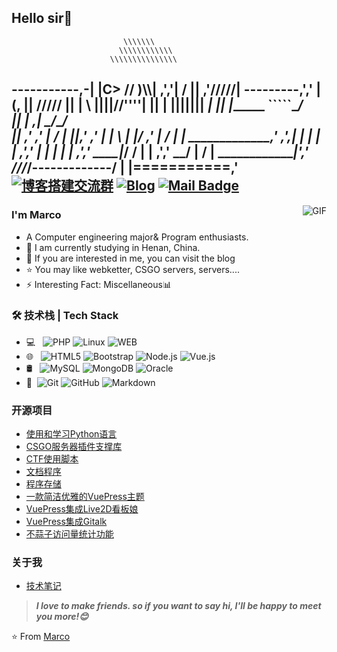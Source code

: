 ## Hello sir👋
                             \\\\\\\
                            \\\\\\\\\\\\
                          \\\\\\\\\\\\\\\
  -----------,-|           |C>   // )\\\\|
           ,','|          /    || ,'/////|
---------,','  |         (,    ||   /////
         ||    |          \\  ||||//''''|
         ||    |           |||||||     _|
         ||    |______      `````\____/ \
         ||    |     ,|         _/_____/ \
         ||  ,'    ,' |        /          |
         ||,'    ,'   |       |         \  |
_________|/    ,'     |      /           | |
_____________,'      ,',_____|      |    | |
             |     ,','      |      |    | |
             |   ,','    ____|_____/    /  |
             | ,','  __/ |             /   |
_____________|','   ///_/-------------/   |
              |===========,'
[![博客搭建交流群](https://img.shields.io/badge/QQ-red.svg "QQ")](https://wpa.qq.com/msgrd?v=3&uin=2229242816&site=qq&menu=yes&jumpflag=1 "QQ")
[![Blog](https://img.shields.io/badge/Blog-red.svg "webkettle交流群")](https://www.marco1337.shop "Blog")
[![Mail Badge](https://img.shields.io/badge/Gmail-c14438?style=flat&logo=Gmail&logoColor=white&link=mailto:gmail.com)](mailto:w2229242816@gmail.com)
---
<img align="right" alt="GIF" src="https://raw.githubusercontent.com/JoeyBling/JoeyBling/master/pic/pusheencode.gif" />

### I'm Marco

- A Computer engineering major& Program enthusiasts.
- 🌱 I am currently studying in Henan, China.
- 💬 If you are interested in me, you can visit the blog 
- ⭐ You may like webketter, CSGO servers, servers....
- ⚡ Interesting Fact: Miscellaneous📊

### 🛠 技术栈 | Tech Stack

- 💻 &#160; ![PHP](https://img.shields.io/badge/-Java-333333?style=flat&logo=Java&logoColor=007396)
![Linux](https://img.shields.io/badge/-Linux-333333?style=flat&logo=Linux&logoColor=FCC624)
![WEB](https://img.shields.io/badge/-聚合支付-333333?style=flat&logo=payoneer&logoColor=FF4800)
- 🌐 &#160; ![HTML5](https://img.shields.io/badge/-HTML5-333333?style=flat&logo=HTML5)
![Bootstrap](https://img.shields.io/badge/-Bootstrap-333333?style=flat&logo=bootstrap&logoColor=563D7C)
![Node.js](https://img.shields.io/badge/-Node.js-333333?style=flat&logo=node.js)
![Vue.js](https://img.shields.io/badge/-VueJS-333333?style=flat&logo=Vue.js)
- 🛢 &#160; ![MySQL](https://img.shields.io/badge/-MySQL-333333?style=flat&logo=mysql)
![MongoDB](https://img.shields.io/badge/-MongoDB-333333?style=flat&logo=mongodb)
![Oracle](https://img.shields.io/badge/-Oracle-333333?style=flat&logo=Oracle)
- 🔧 &#160;![Git](https://img.shields.io/badge/-Git-333333?style=flat&logo=git)
![GitHub](https://img.shields.io/badge/-GitHub-333333?style=flat&logo=github)
![Markdown](https://img.shields.io/badge/-Markdown-333333?style=flat&logo=markdown)

### 开源项目
- [使用和学习Python语言](https://github.com/Marco-zcl/python)
- [CSGO服务器插件支撑库](https://github.com/Marco-zcl/csgo)
- [CTF使用脚本](https://github.com/Marco-zcl/CTF)
- [文档程序](https://github.com/Marco-zcl/marco-zcl.github.io)
- [程序存储](https://github.com/Marco-zcl/Software)
- [一款简洁优雅的VuePress主题](https://github.com/JoeyBling/vuepress-theme-yilia-plus)
- [VuePress集成Live2D看板娘](https://github.com/JoeyBling/vuepress-plugin-helper-live2d)
- [VuePress集成Gitalk](https://github.com/JoeyBling/vuepress-plugin-mygitalk)
- [不蒜子访问量统计功能](https://github.com/JoeyBling/busuanzi.pure.js)

### 关于我
- [技术笔记](https://www.marco1337.shop/)


> ***I love to make friends. so if you want to say hi, I'll be happy to meet you more!😊***

⭐️ From [Marco](https://github.com/Marco-zcl/)

